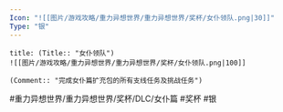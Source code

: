 ```yaml
---
Icon: "![[图片/游戏攻略/重力异想世界/重力异想世界/奖杯/女仆领队.png|30]]"
Type: "银"
---
```

```ad-common-silver-trophy
title: (Title:: "女仆领队")
![[图片/游戏攻略/重力异想世界/重力异想世界/奖杯/女仆领队.png|100]]

(Comment:: "完成女仆篇扩充包的所有支线任务及挑战任务")
```

#重力异想世界/重力异想世界/奖杯/DLC/女仆篇 #奖杯 #银
